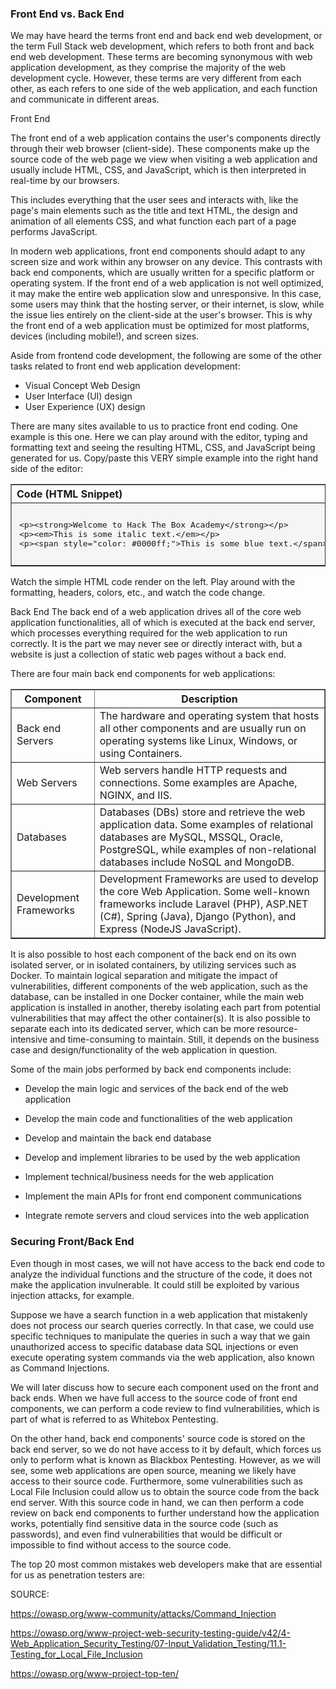 <h3>Front End vs. Back End</h3>

We may have heard the terms front end and back end web development, or the term Full Stack web development, which refers to both front and back end web development. These terms are becoming synonymous with web application development, as they comprise the majority of the web development cycle. However, these terms are very different from each other, as each refers to one side of the web application, and each function and communicate in different areas.

Front End

The front end of a web application contains the user's components directly through their web browser (client-side). These components make up the source code of the web page we view when visiting a web application and usually include HTML, CSS, and JavaScript, which is then interpreted in real-time by our browsers.

This includes everything that the user sees and interacts with, like the page's main elements such as the title and text HTML, the design and animation of all elements CSS, and what function each part of a page performs JavaScript.

In modern web applications, front end components should adapt to any screen size and work within any browser on any device. This contrasts with back end components, which are usually written for a specific platform or operating system. If the front end of a web application is not well optimized, it may make the entire web application slow and unresponsive. In this case, some users may think that the hosting server, or their internet, is slow, while the issue lies entirely on the client-side at the user's browser. This is why the front end of a web application must be optimized for most platforms, devices (including mobile!), and screen sizes.

Aside from frontend code development, the following are some of the other tasks related to front end web application development:

- Visual Concept Web Design
- User Interface (UI) design
- User Experience (UX) design

There are many sites available to us to practice front end coding. One example is this one. Here we can play around with the editor, typing and formatting text and seeing the resulting HTML, CSS, and JavaScript being generated for us. Copy/paste this VERY simple example into the right hand side of the editor:

<table border="1" cellspacing="0" cellpadding="8" style="border-collapse: collapse; width: 100%;">
  <thead>
    <tr>
      <th style="text-align: left;">Code (HTML Snippet)</th>
    </tr>
  </thead>
  <tbody>
    <tr>
      <td style="background-color: #f5f5f5; font-family: monospace; white-space: pre; padding: 12px;">
&lt;p&gt;&lt;strong&gt;Welcome to Hack The Box Academy&lt;/strong&gt;&lt;/p&gt;
&lt;p&gt;&lt;em&gt;This is some italic text.&lt;/em&gt;&lt;/p&gt;
&lt;p&gt;&lt;span style=&quot;color: #0000ff;&quot;&gt;This is some blue text.&lt;/span&gt;&lt;/p&gt;
      </td>
    </tr>
  </tbody>
</table>

Watch the simple HTML code render on the left. Play around with the formatting, headers, colors, etc., and watch the code change.

Back End
The back end of a web application drives all of the core web application functionalities, all of which is executed at the back end server, which processes everything required for the web application to run correctly. It is the part we may never see or directly interact with, but a website is just a collection of static web pages without a back end.

There are four main back end components for web applications:

<table border="1" cellspacing="0" cellpadding="8">
  <thead>
    <tr>
      <th>Component</th>
      <th>Description</th>
    </tr>
  </thead>
  <tbody>
    <tr>
      <td>Back end Servers</td>
      <td>The hardware and operating system that hosts all other components and are usually run on operating systems like Linux, Windows, or using Containers.</td>
    </tr>
    <tr>
      <td>Web Servers</td>
      <td>Web servers handle HTTP requests and connections. Some examples are Apache, NGINX, and IIS.</td>
    </tr>
    <tr>
      <td>Databases</td>
      <td>Databases (DBs) store and retrieve the web application data. Some examples of relational databases are MySQL, MSSQL, Oracle, PostgreSQL, while examples of non-relational databases include NoSQL and MongoDB.</td>
    </tr>
    <tr>
      <td>Development Frameworks</td>
      <td>Development Frameworks are used to develop the core Web Application. Some well-known frameworks include Laravel (PHP), ASP.NET (C#), Spring (Java), Django (Python), and Express (NodeJS JavaScript).</td>
    </tr>
  </tbody>
</table>

It is also possible to host each component of the back end on its own isolated server, or in isolated containers, by utilizing services such as Docker. To maintain logical separation and mitigate the impact of vulnerabilities, different components of the web application, such as the database, can be installed in one Docker container, while the main web application is installed in another, thereby isolating each part from potential vulnerabilities that may affect the other container(s). It is also possible to separate each into its dedicated server, which can be more resource-intensive and time-consuming to maintain. Still, it depends on the business case and design/functionality of the web application in question.

Some of the main jobs performed by back end components include:

- Develop the main logic and services of the back end of the web application

- Develop the main code and functionalities of the web application

- Develop and maintain the back end database

- Develop and implement libraries to be used by the web application

- Implement technical/business needs for the web application

- Implement the main APIs for front end component communications

- Integrate remote servers and cloud services into the web application

<h3> Securing Front/Back End </h3>

Even though in most cases, we will not have access to the back end code to analyze the individual functions and the structure of the code, it does not make the application invulnerable. It could still be exploited by various injection attacks, for example.

Suppose we have a search function in a web application that mistakenly does not process our search queries correctly. In that case, we could use specific techniques to manipulate the queries in such a way that we gain unauthorized access to specific database data SQL injections or even execute operating system commands via the web application, also known as Command Injections.

We will later discuss how to secure each component used on the front and back ends. When we have full access to the source code of front end components, we can perform a code review to find vulnerabilities, which is part of what is referred to as Whitebox Pentesting.

On the other hand, back end components' source code is stored on the back end server, so we do not have access to it by default, which forces us only to perform what is known as Blackbox Pentesting. However, as we will see, some web applications are open source, meaning we likely have access to their source code. Furthermore, some vulnerabilities such as Local File Inclusion could allow us to obtain the source code from the back end server. With this source code in hand, we can then perform a code review on back end components to further understand how the application works, potentially find sensitive data in the source code (such as passwords), and even find vulnerabilities that would be difficult or impossible to find without access to the source code.

The top 20 most common mistakes web developers make that are essential for us as penetration testers are:

SOURCE:

https://owasp.org/www-community/attacks/Command_Injection

https://owasp.org/www-project-web-security-testing-guide/v42/4-Web_Application_Security_Testing/07-Input_Validation_Testing/11.1-Testing_for_Local_File_Inclusion

https://owasp.org/www-project-top-ten/
